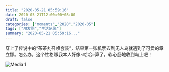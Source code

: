 ```yaml
---
title: "2020-05-21 05:59:16"
date: 2020-05-21T12:00:00+08:00
draft: false
categories: ["moments","2020","2020-05"]
tags: ["朋友圈","生活记录"]
summary: "2020-05-21 05:59:16..."
---
```


穿上了传说中的“茶茶丸召唤套装”，结果第一张机票去到无人岛就遇到了可爱的章立娜。怎么办，这个性格跟我本人好像~哈哈~算了，软心肠地收到岛上吧！

![Media 1](/Moments/photos/2020-05-21/202005210559160.jpg)

